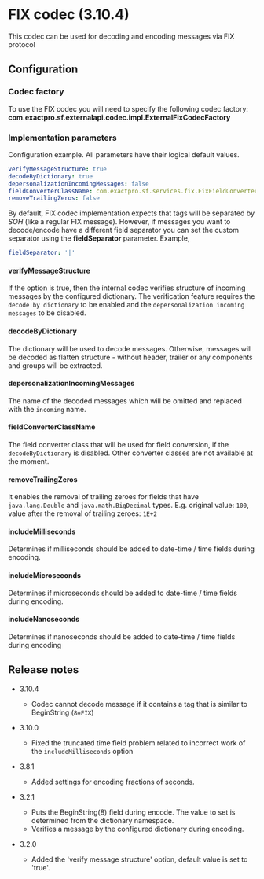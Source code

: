 # FIX codec (3.10.4)

This codec can be used for decoding and encoding messages via FIX protocol

## Configuration

### Codec factory

To use the FIX codec you will need to specify the following codec factory:
**com.exactpro.sf.externalapi.codec.impl.ExternalFixCodecFactory**

### Implementation parameters
Configuration example. All parameters have their logical default values.
```yaml
verifyMessageStructure: true
decodeByDictionary: true
depersonalizationIncomingMessages: false
fieldConverterClassName: com.exactpro.sf.services.fix.FixFieldConverter
removeTrailingZeros: false
```

By default, FIX codec implementation expects that tags will be separated by _SOH_ (like a regular FIX message). However, if messages you want to decode/encode have a different field separator you can set the custom separator using the **fieldSeparator** parameter. Example,
```yaml
fieldSeparator: '|'
```

#### verifyMessageStructure

If the option is true, then the internal codec verifies structure of incoming messages by the configured dictionary.
 The verification feature requires the `decode by dictionary` to be enabled and the `depersonalization incoming messages` to be disabled.

#### decodeByDictionary

The dictionary will be used to decode messages. Otherwise, messages will be decoded as flatten structure - without header, trailer or any components and groups
 will be extracted.

#### depersonalizationIncomingMessages

The name of the decoded messages which will be omitted and replaced with the `incoming` name.

#### fieldConverterClassName

The field converter class that will be used for field conversion, if the `decodeByDictionary` is disabled. Other converter classes are not available at the moment.

#### removeTrailingZeros

It enables the removal of trailing zeroes for fields that have `java.lang.Double` and `java.math.BigDecimal` types.
E.g. original value: `100`, value after the removal of trailing zeroes: `1E+2`
	
#### includeMilliseconds

Determines if milliseconds should be added to date-time / time fields during encoding.
	
#### includeMicroseconds

Determines if microseconds should be added to date-time / time fields during encoding.

#### includeNanoseconds

Determines if nanoseconds should be added to date-time / time fields during encoding

## Release notes

+ 3.10.4
  + Codec cannot decode message if it contains a tag that is similar to BeginString (`8=FIX`)

+ 3.10.0
  + Fixed the truncated time field problem related to incorrect work of the `includeMilliseconds` option

+ 3.8.1
  + Added settings for encoding fractions of seconds.

+ 3.2.1
  + Puts the BeginString(8) field during encode. The value to set is determined from the dictionary namespace.
  + Verifies a message by the configured dictionary during encoding.

+ 3.2.0
  + Added the 'verify message structure' option, default value is set to 'true'.
